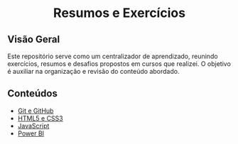 <h1 align="center"> Resumos e Exercícios </h1>

## Visão Geral
Este repositório serve como um centralizador de aprendizado, reunindo exercícios, resumos e desafios propostos em cursos que realizei. O objetivo é auxiliar na organização e revisão do conteúdo abordado.

## Conteúdos
- [Git e GitHub](https://github.com/analurod/study/tree/main/git-github)
- [HTML5 e CSS3](https://github.com/analurod/study/tree/main/html-css)
- [JavaScript](https://github.com/analurod/study/tree/main/javascript)
- [Power BI](https://github.com/analurod/study/tree/main/power-bi)


